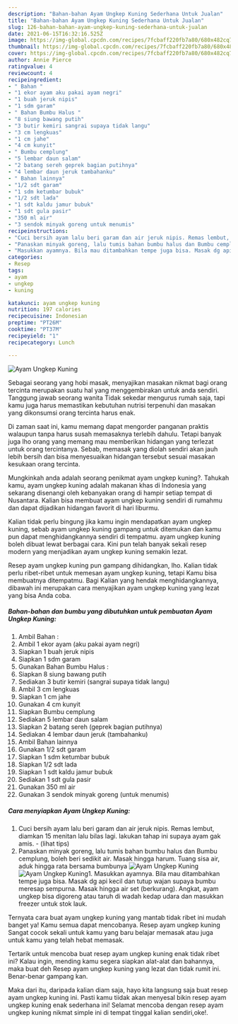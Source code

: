 ```yaml
---
description: "Bahan-bahan Ayam Ungkep Kuning Sederhana Untuk Jualan"
title: "Bahan-bahan Ayam Ungkep Kuning Sederhana Untuk Jualan"
slug: 126-bahan-bahan-ayam-ungkep-kuning-sederhana-untuk-jualan
date: 2021-06-15T16:32:16.525Z
image: https://img-global.cpcdn.com/recipes/7fcbaff220fb7a80/680x482cq70/ayam-ungkep-kuning-foto-resep-utama.jpg
thumbnail: https://img-global.cpcdn.com/recipes/7fcbaff220fb7a80/680x482cq70/ayam-ungkep-kuning-foto-resep-utama.jpg
cover: https://img-global.cpcdn.com/recipes/7fcbaff220fb7a80/680x482cq70/ayam-ungkep-kuning-foto-resep-utama.jpg
author: Annie Pierce
ratingvalue: 4
reviewcount: 4
recipeingredient:
- " Bahan "
- "1 ekor ayam aku pakai ayam negri"
- "1 buah jeruk nipis"
- "1 sdm garam"
- " Bahan Bumbu Halus "
- "8 siung bawang putih"
- "3 butir kemiri sangrai supaya tidak langu"
- "3 cm lengkuas"
- "1 cm jahe"
- "4 cm kunyit"
- " Bumbu cemplung"
- "5 lembar daun salam"
- "2 batang sereh geprek bagian putihnya"
- "4 lembar daun jeruk tambahanku"
- " Bahan lainnya"
- "1/2 sdt garam"
- "1 sdm ketumbar bubuk"
- "1/2 sdt lada"
- "1 sdt kaldu jamur bubuk"
- "1 sdt gula pasir"
- "350 ml air"
- "3 sendok minyak goreng untuk menumis"
recipeinstructions:
- "Cuci bersih ayam lalu beri garam dan air jeruk nipis. Remas lembut, diamkan 15 menitan lalu bilas lagi. lakukan tahap ini supaya ayam gak amis.           (lihat tips)"
- "Panaskan minyak goreng, lalu tumis bahan bumbu halus dan Bumbu cemplung, boleh beri sedikit air. Masak hingga harum. Tuang sisa air, aduk hingga rata bersama bumbunya"
- "Masukkan ayamnya. Bila mau ditambahkan tempe juga bisa. Masak dg api kecil dan tutup wajan supaya bumbu meresap sempurna. Masak hingga air set (berkurang). Angkat, ayam ungkep bisa digoreng atau taruh di wadah kedap udara dan masukkan freezer untuk stok lauk."
categories:
- Resep
tags:
- ayam
- ungkep
- kuning

katakunci: ayam ungkep kuning 
nutrition: 197 calories
recipecuisine: Indonesian
preptime: "PT26M"
cooktime: "PT37M"
recipeyield: "1"
recipecategory: Lunch

---
```



![Ayam Ungkep Kuning](https://img-global.cpcdn.com/recipes/7fcbaff220fb7a80/680x482cq70/ayam-ungkep-kuning-foto-resep-utama.jpg)

Sebagai seorang yang hobi masak, menyajikan masakan nikmat bagi orang tercinta merupakan suatu hal yang menggembirakan untuk anda sendiri. Tanggung jawab seorang  wanita Tidak sekedar mengurus rumah saja, tapi kamu juga harus memastikan kebutuhan nutrisi terpenuhi dan masakan yang dikonsumsi orang tercinta harus enak.

Di zaman  saat ini, kamu memang dapat mengorder panganan praktis walaupun tanpa harus susah memasaknya terlebih dahulu. Tetapi banyak juga lho orang yang memang mau memberikan hidangan yang terlezat untuk orang tercintanya. Sebab, memasak yang diolah sendiri akan jauh lebih bersih dan bisa menyesuaikan hidangan tersebut sesuai masakan kesukaan orang tercinta. 



Mungkinkah anda adalah seorang penikmat ayam ungkep kuning?. Tahukah kamu, ayam ungkep kuning adalah makanan khas di Indonesia yang sekarang disenangi oleh kebanyakan orang di hampir setiap tempat di Nusantara. Kalian bisa membuat ayam ungkep kuning sendiri di rumahmu dan dapat dijadikan hidangan favorit di hari liburmu.

Kalian tidak perlu bingung jika kamu ingin mendapatkan ayam ungkep kuning, sebab ayam ungkep kuning gampang untuk ditemukan dan kamu pun dapat menghidangkannya sendiri di tempatmu. ayam ungkep kuning boleh dibuat lewat berbagai cara. Kini pun telah banyak sekali resep modern yang menjadikan ayam ungkep kuning semakin lezat.

Resep ayam ungkep kuning pun gampang dihidangkan, lho. Kalian tidak perlu ribet-ribet untuk memesan ayam ungkep kuning, tetapi Kamu bisa membuatnya ditempatmu. Bagi Kalian yang hendak menghidangkannya, dibawah ini merupakan cara menyajikan ayam ungkep kuning yang lezat yang bisa Anda coba.

<!--inarticleads1-->

##### Bahan-bahan dan bumbu yang dibutuhkan untuk pembuatan Ayam Ungkep Kuning:

1. Ambil  Bahan :
1. Ambil 1 ekor ayam (aku pakai ayam negri)
1. Siapkan 1 buah jeruk nipis
1. Siapkan 1 sdm garam
1. Gunakan  Bahan Bumbu Halus :
1. Siapkan 8 siung bawang putih
1. Sediakan 3 butir kemiri (sangrai supaya tidak langu)
1. Ambil 3 cm lengkuas
1. Siapkan 1 cm jahe
1. Gunakan 4 cm kunyit
1. Siapkan  Bumbu cemplung
1. Sediakan 5 lembar daun salam
1. Siapkan 2 batang sereh (geprek bagian putihnya)
1. Sediakan 4 lembar daun jeruk (tambahanku)
1. Ambil  Bahan lainnya
1. Gunakan 1/2 sdt garam
1. Siapkan 1 sdm ketumbar bubuk
1. Siapkan 1/2 sdt lada
1. Siapkan 1 sdt kaldu jamur bubuk
1. Sediakan 1 sdt gula pasir
1. Gunakan 350 ml air
1. Gunakan 3 sendok minyak goreng (untuk menumis)




<!--inarticleads2-->

##### Cara menyiapkan Ayam Ungkep Kuning:

1. Cuci bersih ayam lalu beri garam dan air jeruk nipis. Remas lembut, diamkan 15 menitan lalu bilas lagi. lakukan tahap ini supaya ayam gak amis. -           (lihat tips)
1. Panaskan minyak goreng, lalu tumis bahan bumbu halus dan Bumbu cemplung, boleh beri sedikit air. Masak hingga harum. Tuang sisa air, aduk hingga rata bersama bumbunya
<img src="//assets-global.cpcdn.com/assets/icons/button_play-2c75c40dde080a61004c1f40b05d8f140eaff45d7e9e6481dc71c63d2e7c4909.png" alt="Ayam Ungkep Kuning"><img src="//assets-global.cpcdn.com/assets/icons/button_play-2c75c40dde080a61004c1f40b05d8f140eaff45d7e9e6481dc71c63d2e7c4909.png" alt="Ayam Ungkep Kuning">1. Masukkan ayamnya. Bila mau ditambahkan tempe juga bisa. Masak dg api kecil dan tutup wajan supaya bumbu meresap sempurna. Masak hingga air set (berkurang). Angkat, ayam ungkep bisa digoreng atau taruh di wadah kedap udara dan masukkan freezer untuk stok lauk.




Ternyata cara buat ayam ungkep kuning yang mantab tidak ribet ini mudah banget ya! Kamu semua dapat mencobanya. Resep ayam ungkep kuning Sangat cocok sekali untuk kamu yang baru belajar memasak atau juga untuk kamu yang telah hebat memasak.

Tertarik untuk mencoba buat resep ayam ungkep kuning enak tidak ribet ini? Kalau ingin, mending kamu segera siapkan alat-alat dan bahannya, maka buat deh Resep ayam ungkep kuning yang lezat dan tidak rumit ini. Benar-benar gampang kan. 

Maka dari itu, daripada kalian diam saja, hayo kita langsung saja buat resep ayam ungkep kuning ini. Pasti kamu tiidak akan menyesal bikin resep ayam ungkep kuning enak sederhana ini! Selamat mencoba dengan resep ayam ungkep kuning nikmat simple ini di tempat tinggal kalian sendiri,oke!.

